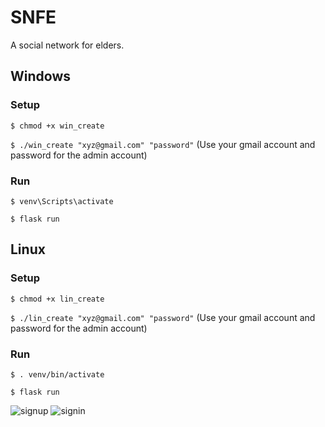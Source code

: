 # SNFE

A social network for elders.

## Windows
### Setup
`$ chmod +x win_create`

`$ ./win_create "xyz@gmail.com" "password"` (Use your gmail account and password for the admin account)

### Run
`$ venv\Scripts\activate`

`$ flask run`

## Linux
### Setup
`$ chmod +x lin_create`

`$ ./lin_create "xyz@gmail.com" "password"` (Use your gmail account and password for the admin account)

### Run
`$ . venv/bin/activate`

`$ flask run`

![signup](https://user-images.githubusercontent.com/9322090/114273916-bf67db00-9a39-11eb-8bab-f7a0f92cb429.png)
![signin](https://user-images.githubusercontent.com/9322090/114273914-be36ae00-9a39-11eb-988f-d59adcdc5b6d.png)


